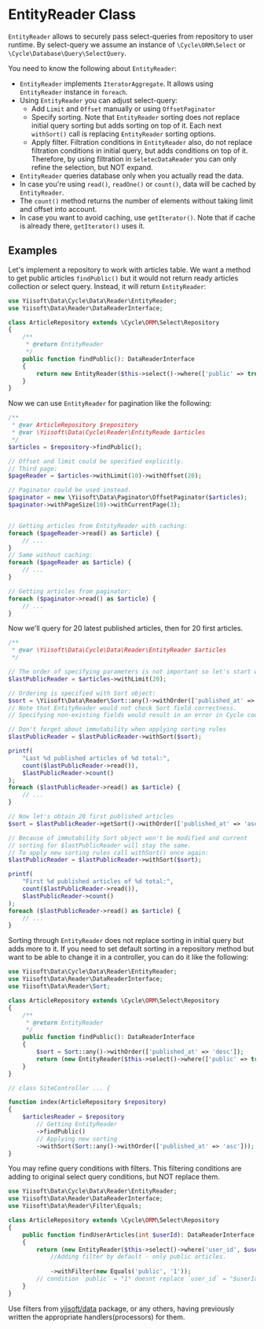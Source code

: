 # EntityReader Class

`EntityReader` allows to securely pass select-queries from repository to user runtime.
By select-query we assume an instance of `\Cycle\ORM\Select` or `\Cycle\Database\Query\SelectQuery`.

You need to know the following about `EntityReader`:

- `EntityReader` implements `IteratorAggregate`.
 It allows using `EntityReader` instance in `foreach`.
- Using `EntityReader` you can adjust select-query:
  - Add `Limit` and `Offset` manually or using `OffsetPaginator`
  - Specify sorting. Note that `EntityReader` sorting does
    not replace initial query sorting but adds sorting on top of it.
    Each next `withSort()` call is replacing `EntityReader` sorting options.
  - Apply filter. Filtration conditions in `EntityReader` also, do not replace filtration conditions
    in initial query, but adds conditions on top of it. Therefore, by using filtration in `SeletecDataReader`
    you can only refine the selection, but NOT expand.
- `EntityReader` queries database only when you actually read the data.
- In case you're using `read()`, `readOne()` or `count()`, data will be cached by `EntityReader`.
- The `count()` method returns the number of elements without taking limit and offset into account.
- In case you want to avoid caching, use `getIterator()`. Note that if cache is already there, `getIterator()`
  uses it.

## Examples

Let's implement a repository to work with articles table. We want a method to get public articles `findPublic()` but
it would not return ready articles collection or select query. Instead, it will return `EntityReader`:

```php
use Yiisoft\Data\Cycle\Data\Reader\EntityReader;
use Yiisoft\Data\Reader\DataReaderInterface;

class ArticleRepository extends \Cycle\ORM\Select\Repository
{
    /**
     * @return EntityReader
     */
    public function findPublic(): DataReaderInterface
    {
        return new EntityReader($this->select()->where(['public' => true]));
    }
}
```

Now we can use `EntityReader` for pagination like the following:

```php
/**
 * @var ArticleRepository $repository
 * @var \Yiisoft\Data\Cycle\Reader\EntityReade $articles
 */
$articles = $repository->findPublic();

// Offset and limit could be specified explicitly.
// Third page:
$pageReader = $articles->withLimit(10)->withOffset(20);

// Paginator could be used instead.
$paginator = new \Yiisoft\Data\Paginator\OffsetPaginator($articles);
$paginator->withPageSize(10)->withCurrentPage(3);


// Getting articles from EntityReader with caching:
foreach ($pageReader->read() as $article) {
    // ...
}
// Same without caching:
foreach ($pageReader as $article) {
    // ...
}

// Getting articles from paginator:
foreach ($paginator->read() as $article) {
    // ...
}
```

Now we'll query for 20 latest published articles, then for 20 first articles.

```php
/**
 * @var \Yiisoft\Data\Cycle\Data\Reader\EntityReader $articles
 */

// The order of specifying parameters is not important so let's start with limit
$lastPublicReader = $articles->withLimit(20);

// Ordering is specified with Sort object:
$sort = \Yiisoft\Data\Reader\Sort::any()->withOrder(['published_at' => 'desc']);
// Note that EntityReader would not check Sort field correctness.
// Specifying non-existing fields would result in an error in Cycle code

// Don't forget about immutability when applying sorting rules
$lastPublicReader = $lastPublicReader->withSort($sort);

printf(
    "Last %d published articles of %d total:",
    count($lastPublicReader->read()),
    $lastPublicReader->count()
);
foreach ($lastPublicReader->read() as $article) {
    // ...
}

// Now let's obtain 20 first published articles
$sort = $lastPublicReader->getSort()->withOrder(['published_at' => 'asc']);

// Because of immutability Sort object won't be modified and current 
// sorting for $lastPublicReader will stay the same.
// To apply new sorting rules call withSort() once again:
$lastPublicReader = $lastPublicReader->withSort($sort);

printf(
    "First %d published articles of %d total:",
    count($lastPublicReader->read()),
    $lastPublicReader->count()
);
foreach ($lastPublicReader->read() as $article) {
    // ...
}
```

Sorting through `EntityReader` does not replace sorting in initial query but adds more to it.
If you need to set default sorting in a repository method but want to be able to change it in a controller, you
can do it like the following:

```php
use Yiisoft\Data\Cycle\Data\Reader\EntityReader;
use Yiisoft\Data\Reader\DataReaderInterface;
use Yiisoft\Data\Reader\Sort;

class ArticleRepository extends \Cycle\ORM\Select\Repository
{
    /**
     * @return EntityReader
     */
    public function findPublic(): DataReaderInterface
    {
        $sort = Sort::any()->withOrder(['published_at' => 'desc']);
        return (new EntityReader($this->select()->where(['public' => true])))->withSort($sort);
    }
}

// class SiteController ... {

function index(ArticleRepository $repository)
{
    $articlesReader = $repository
        // Getting EntityReader
        ->findPublic()
        // Applying new sorting
        ->withSort(Sort::any()->withOrder(['published_at' => 'asc']));
}
```

You may refine query conditions with filters. This filtering conditions are adding to original select query conditions, but NOT replace them.

```php
use Yiisoft\Data\Cycle\Data\Reader\EntityReader;
use Yiisoft\Data\Reader\DataReaderInterface;
use Yiisoft\Data\Reader\Filter\Equals;

class ArticleRepository extends \Cycle\ORM\Select\Repository
{
    public function findUserArticles(int $userId): DataReaderInterface
    {
        return (new EntityReader($this->select()->where('user_id', $userId)))
            //Adding filter by default - only public articles.
            
            ->withFilter(new Equals('public', '1'));
        // condition `public` = "1" doesnt replace `user_id` = "$userId"
    }
}
```

Use filters from  [yiisoft/data](https://github.com/yiisoft/data) package, or any others, having previously written
the appropriate handlers(processors) for them. 

